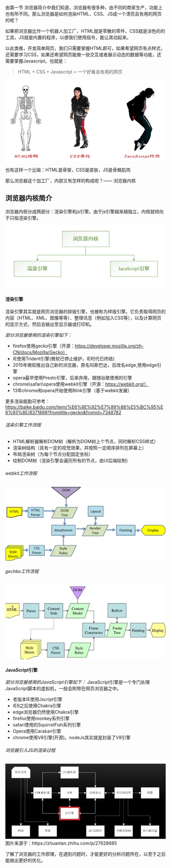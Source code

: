 由第一节 浏览器简介中我们知道，浏览器有很多种，由不同的商家生产，功能上也有所不同。那么浏览器是如何渲染HTML、CSS、JS成一个漂亮且有用的网页的呢？

如果把浏览器比作一个机器人加工厂，HTML就是零散的零件，CSS就是涂色的的工具，JS就是内置的程序，以便我们使用指令，能让其动起来。

以此类推，开发简单网页，我们只需要掌握HTML即可，如果希望网页有点样式，还需要学习CSS，如果还希望网页能做一些交互或者展示动态的数据等功能，还需要掌握Javascript。也就是：

> HTML + CSS + Javascript = 一个好看且有用的网页

<div style="text-align: center"><img src="./img/html_css_js.png" ></div>

也有这样一个比喻：HTML是骨架，CSS是皮肤，JS是骨骼肌肉

那么浏览器这个加工厂，内部又有怎样的构成呢？—— 浏览器内核
## 浏览器内核简介
浏览器内核分成两部分：渲染引擎和js引擎。由于js引擎越来越独立，内核就倾向于只指渲染引擎。
<div style="text-align: center"><img src="./img/2浏览器内核.jpg" ></div>

#### 渲染引擎
渲染引擎其实就是网页浏览器的排版引擎，也被称为样版引擎。它负责取得网页的内容（HTML、XML、图像等等）、整理讯息（例如加入CSS等），以及计算网页的显示方式，然后会输出至显示器或打印机。

*部分浏览器使用的渲染引擎如下：*
* firefox使用gecko引擎（开源：https://developer.mozilla.org/zh-CN/docs/Mozilla/Gecko）
* IE使用Trident引擎(微软已停止维护，IE时代已终结)
* 2015年微软推出自己新的浏览器，原名叫斯巴达，后改名edge,使用edge引擎
* opera最早使用Presto引擎，后来弃用，跟随谷歌使用的引擎
* chrome\safari\opera使用webkit引擎（开源：https://webkit.org/）
* 13年chrome和opera开始使用Blink引擎（基于webkit发展）

更多渲染殷勤可参考：https://baike.baidu.com/item/%E6%8E%92%E7%89%88%E5%BC%95%E6%93%8E/8371898?fromtitle=gecko&fromid=7348782

###### 渲染引擎工作流程
* HTML解析器解析DOM树（解析为DOM树上个节点，同时解析CSS样式）
* 渲染树结构（具有一定的视觉效果，并按照一定顺序排列在屏幕上）
* 布局渲染树（为每个节点分配固定坐标）
* 绘制DOM树（渲染引擎会遍历所有的节点，由UI后端绘制）
###### webkit工作流程
<div style="text-align: center"><img src="./img/2webkit.png" ></div>

###### gechko工作流程
<div style="text-align: center"><img src="./img/2gechko.jpg" ></div>


#### JavaScript引擎
*部分浏览器使用的JavaScript引擎如下：*
JavaScript引擎是一个专门处理JavaScript脚本的虚拟机，一般会附带在网页浏览器之中。
* 老版本IE使用Jscript引擎
* IE9之后使用Chakra引擎
* edge浏览器仍然使用Chakra引擎
* firefox使用monkey系列引擎
* safari使用的SquirrelFish系列引擎
* Opera使用Carakan引擎
* chrome使用V8引擎(开源)。nodeJs其实就是封装了V8引擎

###### 浏览器引入JS的渲染过程
<div style="text-align: center"><img src="./img/2网页渲染过程.png" ></div>
图片来源于：https://zhuanlan.zhihu.com/p/27628685

了解了浏览器的工作原理，在遇到问题时，才能更好的分析问题所在，以至于之后能做出更好的优化。
